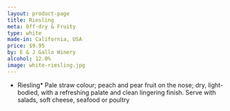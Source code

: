 ```yaml
---
layout: product-page
title: Riesling
meta: Off-dry & Fruity
type: white
made-in: California, USA
price: $9.95
by: E & J Gallo Winery
alcohol: 12.0%
image: white-riesling.jpg
---
```



* Riesling* Pale straw colour; peach and pear fruit on the nose; dry, light-bodied, with a refreshing palate and clean lingering finish. Serve with salads, soft cheese, seafood or poultry
